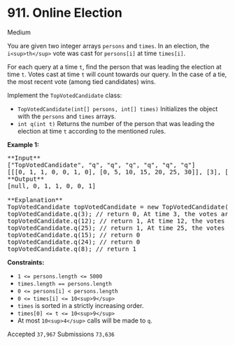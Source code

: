 # 911. Online Election

Medium

You are given two integer arrays `persons` and `times`. In an election, the `i<sup>th</sup>` vote was cast for `persons[i]` at time `times[i]`.

For each query at a time `t`, find the person that was leading the election at time `t`. Votes cast at time `t` will count towards our query. In the case of a tie, the most recent vote (among tied candidates) wins.

Implement the `TopVotedCandidate` class:

* `TopVotedCandidate(int[] persons, int[] times)` Initializes the object with the `persons` and `times` arrays.
* `int q(int t)` Returns the number of the person that was leading the election at time `t` according to the mentioned rules.

**Example 1:**

<pre>
**Input**
["TopVotedCandidate", "q", "q", "q", "q", "q", "q"]
[[[0, 1, 1, 0, 0, 1, 0], [0, 5, 10, 15, 20, 25, 30]], [3], [12], [25], [15], [24], [8]]
**Output**
[null, 0, 1, 1, 0, 0, 1]

**Explanation**
TopVotedCandidate topVotedCandidate = new TopVotedCandidate([0, 1, 1, 0, 0, 1, 0], [0, 5, 10, 15, 20, 25, 30]);
topVotedCandidate.q(3); // return 0, At time 3, the votes are [0], and 0 is leading.
topVotedCandidate.q(12); // return 1, At time 12, the votes are [0,1,1], and 1 is leading.
topVotedCandidate.q(25); // return 1, At time 25, the votes are [0,1,1,0,0,1], and 1 is leading (as ties go to the most recent vote.)
topVotedCandidate.q(15); // return 0
topVotedCandidate.q(24); // return 0
topVotedCandidate.q(8); // return 1
</pre>

**Constraints:**

* `1 <= persons.length <= 5000`
* `times.length == persons.length`
* `0 <= persons[i] < persons.length`
* `0 <= times[i] <= 10<sup>9</sup>`
* `times` is sorted in a strictly increasing order.
* `times[0] <= t <= 10<sup>9</sup>`
* At most `10<sup>4</sup>` calls will be made to `q`.

Accepted `37,967` Submissions `73,636`
